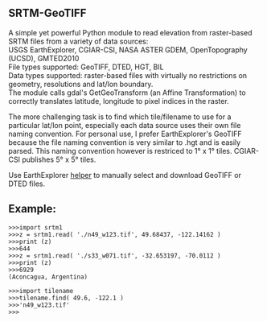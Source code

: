 ## SRTM-GeoTIFF
A simple yet powerful Python module to read elevation from raster-based SRTM files from a variety of data sources:<br>
USGS EarthExplorer, CGIAR-CSI, NASA ASTER GDEM, OpenTopography (UCSD), GMTED2010<br>
File types supported: GeoTIFF, DTED, HGT, BIL<br>
Data types supported: raster-based files with virtually no restrictions on geometry, resolutions and lat/lon boundary.<br>
The module calls gdal's GetGeoTransform (an Affine Transformation) to correctly translates latitude, longitude to pixel indices in the raster.

The more challenging task is to find which tile/filename to use for a particular lat/lon point, especially each data source uses their own file naming convention.
For personal use, I prefer EarthExplorer's GeoTIFF because the file naming convention is very similar to .hgt and is easily parsed. This naming convention however is restriced to 1&deg; x 1&deg; tiles. CGIAR-CSI publishes 5&deg; x 5&deg; tiles.

Use EarthExplorer [helper](/EarthExplorer-howto.md) to manually select and download GeoTIFF or DTED files.

## Example:
```
>>>import srtm1
>>>z = srtm1.read( './n49_w123.tif', 49.68437, -122.14162 )
>>>print (z)
>>>644
>>>z = srtm1.read( './s33_w071.tif', -32.653197, -70.0112 )
>>>print (z)
>>>6929
(Aconcagua, Argentina)
```
```
>>>import tilename
>>>tilename.find( 49.6, -122.1 )
>>>'n49_w123.tif'
>>>
```
